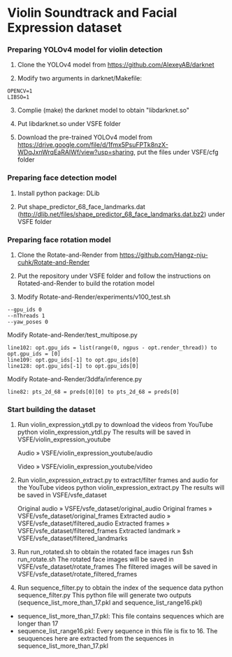 # Violin Soundtrack and Facial Expression dataset

### Preparing YOLOv4 model for violin detection
1. Clone the YOLOv4 model from https://github.com/AlexeyAB/darknet

2. Modify two arguments in darknet/Makefile:

```
OPENCV=1
LIBSO=1
```        

3. Complie (make) the darknet model to obtain "libdarknet.so"

4. Put libdarknet.so under VSFE folder

5. Download the pre-trained YOLOv4 model from https://drive.google.com/file/d/1fmx5PsuFPTk8nzX-WDqJxnWrqEaRAIWf/view?usp=sharing, put the files under VSFE/cfg folder

### Preparing face detection model
1. Install python package: DLib

2. Put shape_predictor_68_face_landmarks.dat (http://dlib.net/files/shape_predictor_68_face_landmarks.dat.bz2) under VSFE folder

### Preparing face rotation model
1. Clone the Rotate-and-Render from https://github.com/Hangz-nju-cuhk/Rotate-and-Render

2. Put the repository under VSFE folder and follow the instructions on Rotated-and-Render to build the rotation model

3. Modify Rotate-and-Render/experiments/v100_test.sh

```
--gpu_ids 0
--nThreads 1
--yaw_poses 0
```

Modify Rotate-and-Render/test_multipose.py

```
line102: opt.gpu_ids = list(range(0, ngpus - opt.render_thread)) to opt.gpu_ids = [0]
line109: opt.gpu_ids[-1] to opt.gpu_ids[0]
line128: opt.gpu_ids[-1] to opt.gpu_ids[0]
```

Modify Rotate-and-Render/3ddfa/inference.py
    
```
line82: pts_2d_68 = preds[0][0] to pts_2d_68 = preds[0]
```
		
### Start building the dataset
1. Run violin_expression_ytdl.py to download the videos from YouTube
		python violin_expression_ytdl.py
	The results will be saved in VSFE/violin_expression_youtube
	
	Audio &raquo; VSFE/violin_expression_youtube/audio
    
	Video &raquo; VSFE/violin_expression_youtube/video
	
2. Run violin_expression_extract.py to extract/filter frames and audio for the YouTube videos
		python violin_expression_extract.py
	The results will be saved in VSFE/vsfe_dataset
	
	Original audio &raquo; VSFE/vsfe_dataset/original_audio
	Original frames &raquo; VSFE/vsfe_dataset/original_frames
	Extracted audio &raquo; VSFE/vsfe_dataset/filtered_audio
	Extracted frames &raquo; VSFE/vsfe_dataset/filtered_frames
	Extracted landmark &raquo; VSFE/vsfe_dataset/filtered_landmarks
	
3. Run run_rotated.sh to obtain the rotated face images
		run $sh run_rotate.sh
	The rotated face images will be saved in VSFE/vsfe_dataset/rotate_frames
	The filtered images will be saved in VSFE/vsfe_dataset/rotate_filtered_frames
	
4. Run sequence_filter.py to obtain the index of the sequence data
		python sequence_filter.py
	This python file will generate two outputs (sequence_list_more_than_17.pkl and sequence_list_range16.pkl)
- sequence_list_more_than_17.pkl: This file contains sequences which are longer than 17
- sequence_list_range16.pkl: Every sequence in this file is fix to 16. The seuquences here are extracted from the sequences in sequence_list_more_than_17.pkl